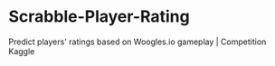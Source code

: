 # Scrabble-Player-Rating
Predict players' ratings based on Woogles.io gameplay | Competition Kaggle
